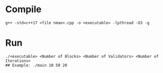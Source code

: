 # Compile
	g++ -std=c++17 <file nmae>.cpp -o <executable> -lpthread -O3 -g
# Run
	./<executable> <Number of Blocks> <Number of Validators> <Number of Iterations>
	## Example: ./main 10 50 20
